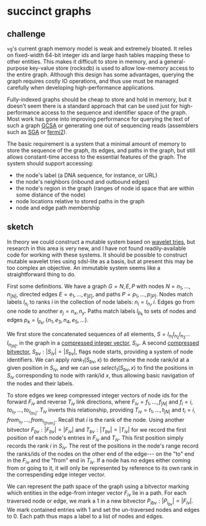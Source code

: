 # succinct graphs

## challenge

`vg`'s current graph memory model is weak and extremely bloated. It relies on fixed-width 64-bit integer ids and large hash tables mapping these to other entities. This makes it difficult to store in memory, and a general-purpose key-value store (rocksdb) is used to allow low-memory access to the entire graph. Although this design has some advantages, querying the graph requires costly IO operations, and thus use must be managed carefully when developing high-performance applications.

Fully-indexed graphs should be cheap to store and hold in memory, but it doesn't seem there is a standard approach that can be used just for high-performance access to the sequence and identifier space of the graph. Most work has gone into improving performance for querying the text of such a graph [GCSA](https://github.com/jltsiren/gcsa2) or generating one out of sequencing reads (assemblers such as [SGA](https://github.com/jts/sga) or [fermi2](https://github.com/lh3/fermi2)).

The basic requirement is a system that a minimal amount of memory to store the sequence of the graph, its edges, and paths in the graph, but still allows constant-time access to the essential features of the graph. The system should support accessing:

* the node's label (a DNA sequence, for instance, or URL)
* the node's neighbors (inbound and outbound edges)
* the node's region in the graph (ranges of node id space that are within some distance of the node)
* node locations relative to stored paths in the graph
* node and edge path membership

## sketch

In theory we could construct a mutable system based on [wavelet tries](http://arxiv.org/abs/1204.3581), but research in this area is very new, and I have not found readily-available code for working with these systems. It should be possible to construct mutable wavelet tries using sdsl-lite as a basis, but at present this may be too complex an objective. An immutable system seems like a straightforward thing to do.

First some definitions. We have a graph $G = N, E, P$ with nodes $N = n_1, \ldots, n_{|N|}$, directed edges $E = e_1, \ldots, e_{|E|}$, and paths $P = p_1, \ldots, p_{|P|}$. Nodes match labels $l_{n_i}$ to ranks $i$ in the collection of node labels: $n_i = l_{n_i}, i$. Edges go from one node to another $e_j = n_x, n_y$. Paths match labels $l_{p_k}$ to sets of nodes and edges $p_k = l_{p_k}, \{ n_1, e_3, n_4, e_5, \ldots \}$.

We first store the concatenated sequences of all elements, $S = l_{n_1}l_{n_2}l_{n_3}\ldots l_{n_{|N|}}$, in the graph in a [compressed integer vector](https://github.com/simongog/sdsl-lite/blob/master/include/sdsl/enc_vector.hpp#L48-L58), $S_{iv}$. A second [compressed bitvector](https://github.com/simongog/sdsl-lite/blob/master/include/sdsl/rrr_vector.hpp), $S_{bv}: |S_{iv}| = |S_{bv}|$, flags node starts, providing a system of node identifiers. We can apply $rank_1(S_{bv},x)$ to determine the node rank/id at a given position in $S_{iv}$, and we can use $select_1(S_{bv},x)$ to find the positions in $S_{iv}$ corresponding to node with rank/id $x$, thus allowing basic navigation of the nodes and their labels.

To store edges we keep compressed integer vectors of node ids for the forward $F_{iv}$ and reverse $T_{iv}$ link directions, where $F_{iv} = f_1, \ldots, f_{|N|}$ and $f_i = i, to_{i_1}, \ldots, to_{i_{|to_i|}}$. $T_{iv}$ inverts this relationship, providing $T_{iv} = t_1, \ldots, t_{|N|}$ and $t_i = i, from_{i_1}, \ldots, from_{i_{|from_i|}}$. Recall that $i$ is the rank of the node. Using another bitvector $F_{bv} : |F_{bv}| = |F_{iv}|$ and $T_{bv} : |T_{bv}| = |T_{iv}|$ for we record the first position of each node's entries in $F_{iv}$ and $T_{iv}$. This first position simply records the rank $i$ in $S_{iv}$. The rest of the positions in the node's range record the ranks/ids of the nodes on the other end of the edge--- on the "to" end in the $F_{iv}$ and the "from" end in $T_{iv}$. If a node has no edges either coming from or going to it, it will only be represented by reference to its own rank in the correspending edge integer vector.

We can represent the path space of the graph using a bitvector marking which entities in the edge-from integer vector $F_{iv}$ lie in a path. For each traversed node or edge, we mark a 1 in a new bitvector $P_i{_{bv}} : |P_{i_{bv}}| = |F_{iv}|$. We mark contained entries with 1 and set the un-traversed nodes and edges to 0. Each path thus maps a label to a list of nodes and edges.
